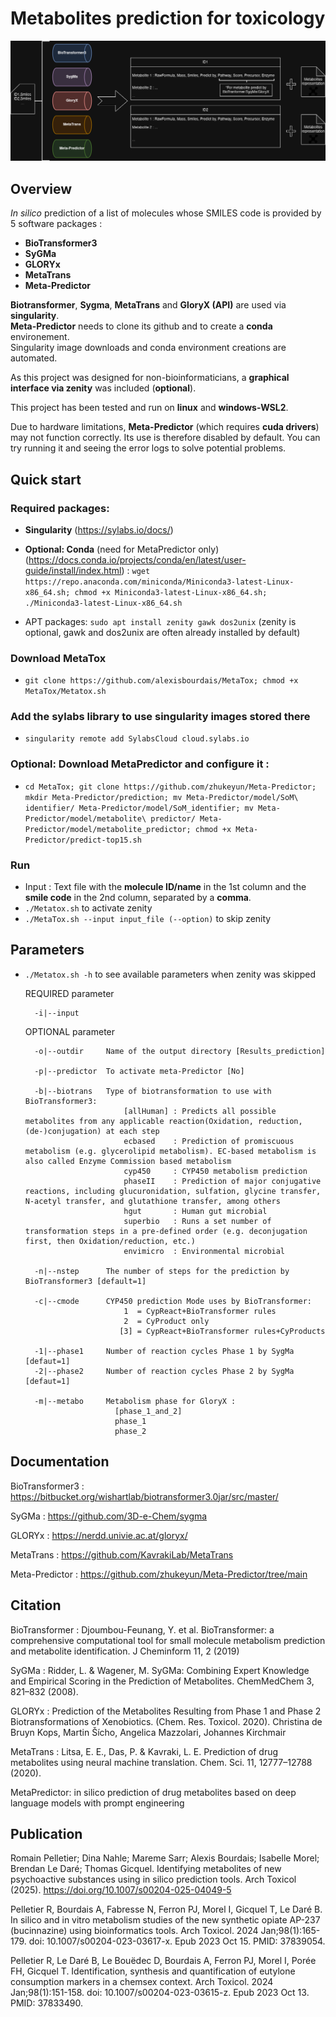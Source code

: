 # Metabolites prediction for toxicology

![screenshot](Images/MetaTox.png)

## Overview

*In silico* prediction of a list of molecules whose SMILES code is provided by 5 software packages : 
- **BioTransformer3**
- **SyGMa**
- **GLORYx**
- **MetaTrans**
- **Meta-Predictor**

**Biotransformer**, **Sygma**, **MetaTrans** and **GloryX (API)** are used via **singularity**. \
**Meta-Predictor** needs to clone its github and to create a **conda** environement. \
Singularity image downloads and conda environment creations are automated.

As this project was designed for non-bioinformaticians, a **graphical interface via zenity** was included (**optional**).

This project has been tested and run on **linux** and **windows-WSL2**.

Due to hardware limitations, **Meta-Predictor** (which requires **cuda drivers**) may not function correctly. Its use is therefore disabled by default.
You can try running it and seeing the error logs to solve potential problems.

## Quick start

### Required packages:

- **Singularity** (https://sylabs.io/docs/)
    
- **Optional: Conda** (need for MetaPredictor only) (https://docs.conda.io/projects/conda/en/latest/user-guide/install/index.html) :
  `wget https://repo.anaconda.com/miniconda/Miniconda3-latest-Linux-x86_64.sh; chmod +x Miniconda3-latest-Linux-x86_64.sh; ./Miniconda3-latest-Linux-x86_64.sh`

- APT packages: `sudo apt install zenity gawk dos2unix` (zenity is optional, gawk and dos2unix are often already installed by default)

### Download MetaTox 
- `git clone https://github.com/alexisbourdais/MetaTox; chmod +x MetaTox/Metatox.sh`

### Add the sylabs library to use singularity images stored there 
- `singularity remote add SylabsCloud cloud.sylabs.io`

### Optional: Download MetaPredictor and configure it : 
- `cd MetaTox; git clone https://github.com/zhukeyun/Meta-Predictor; mkdir Meta-Predictor/prediction; mv Meta-Predictor/model/SoM\ identifier/ Meta-Predictor/model/SoM_identifier; mv Meta-Predictor/model/metabolite\ predictor/ Meta-Predictor/model/metabolite_predictor; chmod +x Meta-Predictor/predict-top15.sh`

### Run
- Input : Text file with the **molecule ID/name** in the 1st column and the **smile code** in the 2nd column, separated by a **comma**.
- `./Metatox.sh` to activate zenity
- `./MetaTox.sh --input input_file (--option)` to skip zenity

## Parameters
- `./Metatox.sh -h` to see available parameters when zenity was skipped
   
    REQUIRED parameter

        -i|--input   

    OPTIONAL parameter

        -o|--outdir     Name of the output directory [Results_prediction]

        -p|--predictor  To activate meta-Predictor [No]

        -b|--biotrans   Type of biotransformation to use with BioTransformer3:
                            [allHuman] : Predicts all possible metabolites from any applicable reaction(Oxidation, reduction, (de-)conjugation) at each step 
                            ecbased    : Prediction of promiscuous metabolism (e.g. glycerolipid metabolism). EC-based metabolism is also called Enzyme Commission based metabolism
                            cyp450     : CYP450 metabolism prediction 
                            phaseII    : Prediction of major conjugative reactions, including glucuronidation, sulfation, glycine transfer, N-acetyl transfer, and glutathione transfer, among others 
                            hgut       : Human gut microbial
                            superbio   : Runs a set number of transformation steps in a pre-defined order (e.g. deconjugation first, then Oxidation/reduction, etc.)
                            envimicro  : Environmental microbial

        -n|--nstep      The number of steps for the prediction by BioTransformer3 [default=1]

        -c|--cmode      CYP450 prediction Mode uses by BioTransformer: 
                            1  = CypReact+BioTransformer rules
                            2  = CyProduct only
                           [3] = CypReact+BioTransformer rules+CyProducts
                    
        -1|--phase1     Number of reaction cycles Phase 1 by SygMa [defaut=1]
        -2|--phase2     Number of reaction cycles Phase 2 by SygMa [defaut=1]

        -m|--metabo     Metabolism phase for GloryX : 
                          [phase_1_and_2]
                          phase_1
                          phase_2


## Documentation

BioTransformer3 : https://bitbucket.org/wishartlab/biotransformer3.0jar/src/master/

SyGMa : https://github.com/3D-e-Chem/sygma

GLORYx : https://nerdd.univie.ac.at/gloryx/

MetaTrans : https://github.com/KavrakiLab/MetaTrans

Meta-Predictor : https://github.com/zhukeyun/Meta-Predictor/tree/main

## Citation

BioTransformer : Djoumbou-Feunang, Y. et al. BioTransformer: a comprehensive computational tool for small molecule metabolism prediction and metabolite identification. J Cheminform 11, 2 (2019)

SyGMa : Ridder, L. & Wagener, M. SyGMa: Combining Expert Knowledge and Empirical Scoring in the Prediction of Metabolites. ChemMedChem 3, 821–832 (2008).

GLORYx : Prediction of the Metabolites Resulting from Phase 1 and Phase 2 Biotransformations of Xenobiotics. (Chem. Res. Toxicol. 2020). Christina de Bruyn Kops, Martin Šícho, Angelica Mazzolari, Johannes Kirchmair

MetaTrans : Litsa, E. E., Das, P. & Kavraki, L. E. Prediction of drug metabolites using neural machine translation. Chem. Sci. 11, 12777–12788 (2020).

MetaPredictor: in silico prediction of drug metabolites based on deep language models with prompt engineering

## Publication

Romain Pelletier; Dina Nahle; Mareme Sarr; Alexis Bourdais; Isabelle Morel; Brendan Le Daré; Thomas Gicquel. Identifying metabolites of new psychoactive substances using in silico prediction tools. Arch Toxicol (2025). https://doi.org/10.1007/s00204-025-04049-5

Pelletier R, Bourdais A, Fabresse N, Ferron PJ, Morel I, Gicquel T, Le Daré B. In silico and in vitro metabolism studies of the new synthetic opiate AP-237 (bucinnazine) using bioinformatics tools. Arch Toxicol. 2024 Jan;98(1):165-179. doi: 10.1007/s00204-023-03617-x. Epub 2023 Oct 15. PMID: 37839054.

Pelletier R, Le Daré B, Le Bouëdec D, Bourdais A, Ferron PJ, Morel I, Porée FH, Gicquel T. Identification, synthesis and quantification of eutylone consumption markers in a chemsex context. Arch Toxicol. 2024 Jan;98(1):151-158. doi: 10.1007/s00204-023-03615-z. Epub 2023 Oct 13. PMID: 37833490.
